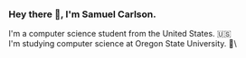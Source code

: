 ### Hey there 👋, I'm Samuel Carlson.

I'm a computer science student from the United States. 🇺🇸\
I'm studying computer science at Oregon State University. 🦫\
